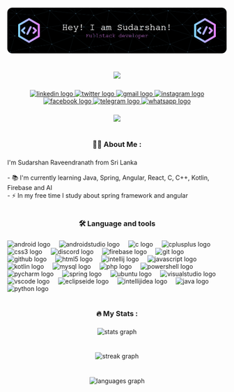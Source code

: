 ![Header](./github-header-image.png)
###
<h1 align="left"></h1>

<div align="center">
  <img height="154" src="https://camo.githubusercontent.com/62da68eb62b1e5f175f7d1f0191dd89a653d7908feb22d37d4a0ab07365d6791/68747470733a2f2f6d656469612e67697068792e636f6d2f6d656469612f4d3967624264396e6244724f5475314d71782f67697068792e676966"  />
</div>

###

<div align="center">
  <a href="www.linkedin.com/in/sudarshan-raveendranath" target="_blank">
    <img src="https://raw.githubusercontent.com/maurodesouza/profile-readme-generator/master/src/assets/icons/social/linkedin/default.svg" width="44" height="27" alt="linkedin logo"  />
  </a>
  <a href="https://twitter.com/SudarshanRav" target="_blank">
    <img src="https://raw.githubusercontent.com/maurodesouza/profile-readme-generator/master/src/assets/icons/social/twitter/default.svg" width="44" height="27" alt="twitter logo"  />
  </a>
  <a href="sudarshan27922@gmail.com" target="_blank">
    <img src="https://raw.githubusercontent.com/maurodesouza/profile-readme-generator/master/src/assets/icons/social/gmail/default.svg" width="44" height="27" alt="gmail logo"  />
  </a>
  <a href="https://www.instagram.com/sudarshana_raveendranath/" target="_blank">
    <img src="https://raw.githubusercontent.com/maurodesouza/profile-readme-generator/master/src/assets/icons/social/instagram/default.svg" width="44" height="27" alt="instagram logo"  />
  </a>
  <a href="https://www.facebook.com/sudarshana.raveendranath" target="_blank">
    <img src="https://raw.githubusercontent.com/maurodesouza/profile-readme-generator/master/src/assets/icons/social/facebook/default.svg" width="44" height="27" alt="facebook logo"  />
  </a>
  <a href="https://t.me/Sudarshana_raveendranath" target="_blank">
    <img src="https://raw.githubusercontent.com/maurodesouza/profile-readme-generator/master/src/assets/icons/social/telegram/default.svg" width="44" height="27" alt="telegram logo"  />
  </a>
  <a href="https://wa.me/94764287713" target="_blank">
    <img src="https://raw.githubusercontent.com/maurodesouza/profile-readme-generator/master/src/assets/icons/social/whatsapp/default.svg" width="44" height="27" alt="whatsapp logo"  />
  </a>
</div>

###

<div align="center">
  <img src="https://profile-counter.glitch.me/sudarshan-raveendranath/count.svg?"  />
</div>

###

<h1 align="center"></h1>

###

<h3 align="center">👩‍💻  About Me :</h3>

###

<p align="left">I'm Sudarshan Raveendranath from Sri Lanka<br><br>- 📚 I'm currently learning Java, Spring, Angular, React, C, C++, Kotlin, Firebase and AI<br>- ⚡ In my free time I study about spring framework and angular</p>

###

<h1 align="left"></h1>

###

<h3 align="center">🛠 Language and tools</h3>

###

<div align="left">
  <img src="https://cdn.simpleicons.org/android/3DDC84" height="40" alt="android logo"  />
  <img width="12" />
  <img src="https://cdn.jsdelivr.net/gh/devicons/devicon/icons/androidstudio/androidstudio-original.svg" height="40" alt="androidstudio logo"  />
  <img width="12" />
  <img src="https://cdn.jsdelivr.net/gh/devicons/devicon/icons/c/c-original.svg" height="40" alt="c logo"  />
  <img width="12" />
  <img src="https://cdn.jsdelivr.net/gh/devicons/devicon/icons/cplusplus/cplusplus-original.svg" height="40" alt="cplusplus logo"  />
  <img width="12" />
  <img src="https://skillicons.dev/icons?i=css" height="40" alt="css3 logo"  />
  <img width="12" />
  <img src="https://cdn.simpleicons.org/discord/5865F2" height="40" alt="discord logo"  />
  <img width="12" />
  <img src="https://skillicons.dev/icons?i=firebase" height="40" alt="firebase logo"  />
  <img width="12" />
  <img src="https://skillicons.dev/icons?i=git" height="40" alt="git logo"  />
  <img width="12" />
  <img src="https://skillicons.dev/icons?i=github" height="40" alt="github logo"  />
  <img width="12" />
  <img src="https://skillicons.dev/icons?i=html" height="40" alt="html5 logo"  />
  <img width="12" />
  <img src="https://cdn.simpleicons.org/intellijidea/000000" height="40" alt="intellij logo"  />
  <img width="12" />
  <img src="https://cdn.simpleicons.org/javascript/F7DF1E" height="40" alt="javascript logo"  />
  <img width="12" />
  <img src="https://skillicons.dev/icons?i=kotlin" height="40" alt="kotlin logo"  />
  <img width="12" />
  <img src="https://skillicons.dev/icons?i=mysql" height="40" alt="mysql logo"  />
  <img width="12" />
  <img src="https://skillicons.dev/icons?i=php" height="40" alt="php logo"  />
  <img width="12" />
  <img src="https://skillicons.dev/icons?i=powershell" height="40" alt="powershell logo"  />
  <img width="12" />
  <img src="https://cdn.simpleicons.org/pycharm/000000" height="40" alt="pycharm logo"  />
  <img width="12" />
  <img src="https://skillicons.dev/icons?i=spring" height="40" alt="spring logo"  />
  <img width="12" />
  <img src="https://cdn.jsdelivr.net/gh/devicons/devicon/icons/ubuntu/ubuntu-plain.svg" height="40" alt="ubuntu logo"  />
  <img width="12" />
  <img src="https://skillicons.dev/icons?i=visualstudio" height="40" alt="visualstudio logo"  />
  <img width="12" />
  <img src="https://skillicons.dev/icons?i=vscode" height="40" alt="vscode logo"  />
  <img width="12" />
  <img src="https://skillicons.dev/icons?i=eclipse" height="40" alt="eclipseide logo"  />
  <img width="12" />
  <img src="https://skillicons.dev/icons?i=idea" height="40" alt="intellijidea logo"  />
  <img width="12" />
  <img src="https://cdn.jsdelivr.net/gh/devicons/devicon/icons/java/java-original.svg" height="40" alt="java logo"  />
  <img width="12" />
  <img src="https://skillicons.dev/icons?i=py" height="40" alt="python logo"  />
</div>

###

<h1 align="left"></h1>

###

<h3 align="center">🔥   My Stats :</h3>

###

<div align="center">
  <img src="https://github-readme-stats.vercel.app/api?username=sudarshan-raveendranath&hide_title=false&hide_rank=false&show_icons=true&include_all_commits=true&count_private=true&disable_animations=false&theme=dark&locale=en&hide_border=false&order=1" height="200" alt="stats graph"  />
  
<h1 align="left"></h1>
  <img src="https://streak-stats.demolab.com?user=sudarshan-raveendranath&locale=en&mode=daily&theme=dark&hide_border=false&border_radius=5&order=3" height="200" alt="streak graph"  />
  
<h1 align="left"></h1>
  <img  src="https://github-readme-stats.vercel.app/api/top-langs?username=sudarshan-raveendranath&locale=en&hide_title=false&layout=compact&card_width=320&langs_count=5&theme=dark&hide_border=false&order=2" height="150" alt="languages graph"  />
</div>

###

<h1 align="left"></h1>





